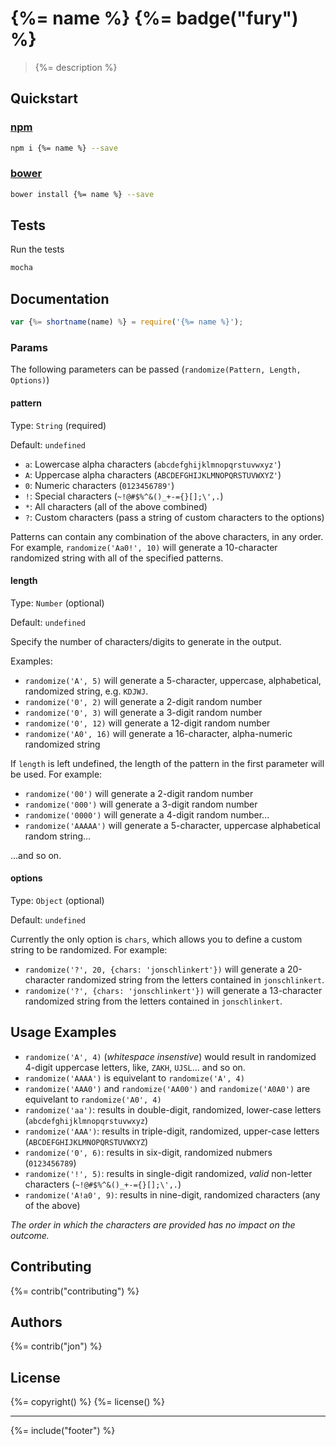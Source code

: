 # {%= name %} {%= badge("fury") %}

> {%= description %}

## Quickstart

### [npm](https://npmjs.org/)

```bash
npm i {%= name %} --save
```

### [bower](https://github.com/bower/bower)

```bash
bower install {%= name %} --save
```

## Tests

Run the tests

```bash
mocha
```

## Documentation

```js
var {%= shortname(name) %} = require('{%= name %}');
```

### Params

The following parameters can be passed (`randomize(Pattern, Length, Options)`)

#### pattern
Type: `String` (required)

Default: `undefined`

* `a`: Lowercase alpha characters (`abcdefghijklmnopqrstuvwxyz'`)
* `A`: Uppercase alpha characters (`ABCDEFGHIJKLMNOPQRSTUVWXYZ'`)
* `0`: Numeric characters (`0123456789'`)
* `!`: Special characters (`~!@#$%^&()_+-={}[];\',.`)
* `*`: All characters (all of the above combined)
* `?`: Custom characters (pass a string of custom characters to the options)

Patterns can contain any combination of the above characters, in any order. For example, `randomize('Aa0!', 10)` will generate a 10-character randomized string with all of the specified patterns.

#### length
Type: `Number` (optional)

Default: `undefined`

Specify the number of characters/digits to generate in the output.

Examples:

* `randomize('A', 5)` will generate a 5-character, uppercase, alphabetical, randomized string, e.g. `KDJWJ`.
* `randomize('0', 2)` will generate a 2-digit random number
* `randomize('0', 3)` will generate a 3-digit random number
* `randomize('0', 12)` will generate a 12-digit random number
* `randomize('A0', 16)` will generate a 16-character, alpha-numeric randomized string

If `length` is left undefined, the length of the pattern in the first parameter will be used. For example:

* `randomize('00')` will generate a 2-digit random number
* `randomize('000')` will generate a 3-digit random number
* `randomize('0000')` will generate a 4-digit random number...
* `randomize('AAAAA')` will generate a 5-character, uppercase alphabetical random string...

...and so on.

#### options
Type: `Object` (optional)

Default: `undefined`

Currently the only option is `chars`, which allows you to define a custom string to be randomized. For example:

* `randomize('?', 20, {chars: 'jonschlinkert'})` will generate a 20-character randomized string from the letters contained in `jonschlinkert`.
* `randomize('?', {chars: 'jonschlinkert'})` will generate a 13-character randomized string from the letters contained in `jonschlinkert`.


## Usage Examples

* `randomize('A', 4)` (_whitespace insenstive_) would result in randomized 4-digit uppercase letters, like, `ZAKH`, `UJSL`... and so on.
* `randomize('AAAA')` is equivelant to `randomize('A', 4)`
* `randomize('AAA0')` and `randomize('AA00')` and `randomize('A0A0')` are equivelant to `randomize('A0', 4)`
* `randomize('aa')`: results in double-digit, randomized, lower-case letters (`abcdefghijklmnopqrstuvwxyz`)
* `randomize('AAA')`: results in triple-digit, randomized, upper-case letters (`ABCDEFGHIJKLMNOPQRSTUVWXYZ`)
* `randomize('0', 6)`: results in six-digit, randomized nubmers (`0123456789`)
* `randomize('!', 5)`: results in single-digit randomized, _valid_ non-letter characters (`~!@#$%^&()_+-={}[];\',.`)
* `randomize('A!a0', 9)`: results in nine-digit, randomized characters (any of the above)

_The order in which the characters are provided has no impact on the outcome._

## Contributing
{%= contrib("contributing") %}

## Authors
{%= contrib("jon") %}

## License
{%= copyright() %}
{%= license() %}

***

{%= include("footer") %}
